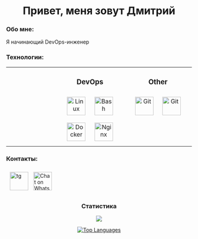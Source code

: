<h1 align="center">
  Привет, меня зовут Дмитрий
</h1>

### Обо мне:

Я начинающий DevOps-инженер

### Технологии:

<table><tr><td valign="top" width="400px">

<div align="center">  
  


</td><td valign="top" width="400px">

<div align="center">  
  
### DevOps

</div>  

<div align="center">  
<a href="https://www.linux.org/" target="_blank"><img style="margin: 10px" src="https://profilinator.rishav.dev/skills-assets/linux-original.svg" alt="Linux" height="50" /></a>  
<a href="https://www.gnu.org/software/bash/" target="_blank"><img style="margin: 10px" src="https://profilinator.rishav.dev/skills-assets/gnu_bash-icon.svg" alt="Bash" height="50" /></a>  
<a href="https://www.docker.com/" target="_blank"><img style="margin: 10px" src="https://profilinator.rishav.dev/skills-assets/docker-original-wordmark.svg" alt="Docker" height="50" /></a>  
<a href="https://www.nginx.com/" target="_blank"><img style="margin: 10px" src="https://profilinator.rishav.dev/skills-assets/nginx-original.svg" alt="Nginx" height="50" /></a>  
</div>

</td><td valign="top" width="400px">

<div align="center">  
  
### Other

</div>  

<div align="center">
<a href="https://github.com/" target="_blank"><img style="margin: 10px" src="https://profilinator.rishav.dev/skills-assets/git-scm-icon.svg" alt="Git" height="50" /></a>
<a href="https://www.figma.com/" target="_blank"><img style="margin: 10px" src="https://upload.wikimedia.org/wikipedia/commons/thumb/3/33/Figma-logo.svg/1200px-Figma-logo.svg.png" alt="Git" height="50" /></a>
  
</div>

</td></tr></table>  

### Контакты:

<a href="https://t.me/hazemoor" target="_blank"><img style="margin: 10px" src="https://upload.wikimedia.org/wikipedia/commons/thumb/8/83/Telegram_2019_Logo.svg/1200px-Telegram_2019_Logo.svg.png" alt="tg" height="50" /></a>
<a href="https://wa.me/+79198372504"><img alt="Chat on WhatsApp" src="https://upload.wikimedia.org/wikipedia/commons/thumb/1/19/WhatsApp_logo-color-vertical.svg/768px-WhatsApp_logo-color-vertical.svg.png" height="50" /> </a>  

<div align="center">  
  
### Статистика

</div>  

<div align="center">
<a href="http://www.github.com/hazemoor"><img src="https://github-readme-streak-stats.herokuapp.com/?user=hazemoor&stroke=ffffff&background=1c1917&ring=0891b2&fire=0891b2&currStreakNum=ffffff&currStreakLabel=0891b2&sideNums=ffffff&sideLabels=ffffff&dates=ffffff&hide_border=true" /></a>

<a href="https://github.com/hazemoor" align="left"><img src="https://github-readme-stats.vercel.app/api/top-langs/?username=hazemoor&langs_count=10&title_color=0891b2&text_color=ffffff&icon_color=0891b2&bg_color=1c1917&hide_border=true&locale=en&custom_title=Top%20%Languages" alt="Top Languages" /></a>
</div>
<!--
**hazemoor/hazemoor** is a ✨ _special_ ✨ repository because its `README.md` (this file) appears on your GitHub profile.

Here are some ideas to get you started:

- 🔭 I’m currently working on ...
- 🌱 I’m currently learning ...
- 👯 I’m looking to collaborate on ...
- 🤔 I’m looking for help with ...
- 💬 Ask me about ...
- 📫 How to reach me: ...
- 😄 Pronouns: ...
- ⚡ Fun fact: ...
-->
